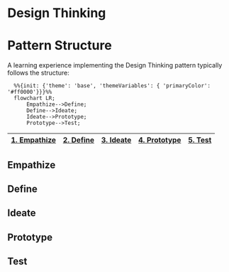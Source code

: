 # Design Thinking

# Pattern Structure
A learning experience implementing the Design Thinking pattern typically follows the structure:

```mermaid
  %%{init: {'theme': 'base', 'themeVariables': { 'primaryColor': '#ff0000'}}}%%
  flowchart LR;
      Empathize-->Define;
      Define-->Ideate;
      Ideate-->Prototype;
      Prototype-->Test;
```

|[1. Empathize](#empathize)|[2. Define](#define)|[3. Ideate](#ideate)|[4. Prototype](#prototype)|[5. Test](#test)|
|---|---|---|---|---|
## Empathize
## Define
## Ideate
## Prototype
## Test

